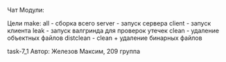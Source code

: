 Чат
Модули:


Цели make:
all - сборка всего
server - запуск сервера
client - запуск клиента
leak - запуск валгринда для проверок утечек
clean - удаление объектных файлов
distclean - clean + удаление бинарных файлов

task-7\_1
Автор: Железов Максим, 209 группа
